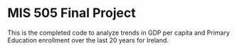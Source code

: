 # MIS 505 Final Project

This is the completed code to analyze trends in GDP per capita and Primary Education enrollment over the last 20 years for Ireland.
